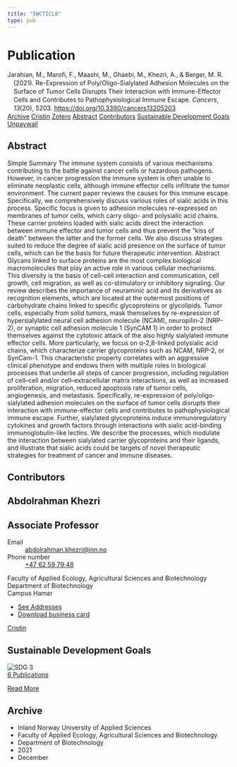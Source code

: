 ```yaml
---
title: "5WCTICL8"
type: pub
---
```

<h1>Publication</h1>
<article id="csl-bib-container-5WCTICL8" class="csl-bib-container">
  <div class="csl-bib-body" style="line-height: 1.35; padding-left: 1em; text-indent:-1em;">
  <div class="csl-entry">Jarahian, M., Marofi, F., Maashi, M., Ghaebi, M., Khezri, A., &amp; Berger, M. R. (2021). Re-Expression of Poly/Oligo-Sialylated Adhesion Molecules on the Surface of Tumor Cells Disrupts Their Interaction with Immune-Effector Cells and Contributes to Pathophysiological Immune Escape. <i>Cancers</i>, <i>13</i>(20), 5203. <a href="https://doi.org/10.3390/cancers13205203">https://doi.org/10.3390/cancers13205203</a></div>
</div>
  <div class="csl-bib-buttons">
    <a href="#taxonomy-article-5WCTICL8" class="csl-bib-button">Archive</a>
    <a href="https://app.cristin.no/results/show.jsf?id=1965728" alt="Cristin URL" class="csl-bib-button">Cristin</a>
    <a href="http://zotero.org/groups/5402882/items/5WCTICL8" alt="Zotero URL" class="csl-bib-button">Zotero</a>
    <a href="#abstract-article-5WCTICL8" class="csl-bib-button">Abstract</a>
    <a href="#contributors-article-5WCTICL8" class="csl-bib-button">Contributors</a>
    <a href="#sdg-article-5WCTICL8" class="csl-bib-button">Sustainable Development Goals</a>
    <a href="https://www.mdpi.com/2072-6694/13/20/5203/pdf?version=1634629553" class="csl-bib-button">Unpaywall</a>
  </div>
  <div id="csl-bib-meta-container-5WCTICL8"></div>
</article>
<div id="csl-bib-meta-5WCTICL8" class="csl-bib-meta">
  <article id="abstract-article-5WCTICL8" class="abstract-article">
    <h1>Abstract</h1>
    Simple Summary The immune system consists of various mechanisms contributing to the battle against cancer cells or hazardous pathogens. However, in cancer progression the immune system is often unable to eliminate neoplastic cells, although immune effector cells infiltrate the tumor environment. The current paper reviews the causes for this immune escape. Specifically, we comprehensively discuss various roles of sialic acids in this process. Specific focus is given to adhesion molecules re-expressed on membranes of tumor cells, which carry oligo- and polysialic acid chains. These carrier proteins loaded with sialic acids direct the interaction between immune effector and tumor cells and thus prevent the “kiss of death” between the latter and the former cells. We also discuss strategies suited to reduce the degree of sialic acid presence on the surface of tumor cells, which can be the basis for future therapeutic intervention. Abstract Glycans linked to surface proteins are the most complex biological macromolecules that play an active role in various cellular mechanisms. This diversity is the basis of cell–cell interaction and communication, cell growth, cell migration, as well as co-stimulatory or inhibitory signaling. Our review describes the importance of neuraminic acid and its derivatives as recognition elements, which are located at the outermost positions of carbohydrate chains linked to specific glycoproteins or glycolipids. Tumor cells, especially from solid tumors, mask themselves by re-expression of hypersialylated neural cell adhesion molecule (NCAM), neuropilin-2 (NRP-2), or synaptic cell adhesion molecule 1 (SynCAM 1) in order to protect themselves against the cytotoxic attack of the also highly sialylated immune effector cells. More particularly, we focus on α-2,8-linked polysialic acid chains, which characterize carrier glycoproteins such as NCAM, NRP-2, or SynCam-1. This characteristic property correlates with an aggressive clinical phenotype and endows them with multiple roles in biological processes that underlie all steps of cancer progression, including regulation of cell–cell and/or cell–extracellular matrix interactions, as well as increased proliferation, migration, reduced apoptosis rate of tumor cells, angiogenesis, and metastasis. Specifically, re-expression of poly/oligo-sialylated adhesion molecules on the surface of tumor cells disrupts their interaction with immune-effector cells and contributes to pathophysiological immune escape. Further, sialylated glycoproteins induce immunoregulatory cytokines and growth factors through interactions with sialic acid-binding immunoglobulin-like lectins. We describe the processes, which modulate the interaction between sialylated carrier glycoproteins and their ligands, and illustrate that sialic acids could be targets of novel therapeutic strategies for treatment of cancer and immune diseases.
  </article>
  <article id="contributors-article-5WCTICL8" class="contributors-article">
    <h1>Contributors</h1>
    <div class="personas"> <div class="vrtx-hinn-person-card"> <div class="photo"> <i class="lar la-user-circle missing-person"></i> </div> <div class="info"> <hgroup><h1>Abdolrahman Khezri</h1> <h2>Associate Professor</h2> </hgroup><dl> <dt>Email</dt> <dd> <a href="mailto:abdolrahman.khezri@inn.no">abdolrahman.khezri@inn.no</a> </dd> <dt>Phone number</dt> <dd><a href="tel:+4762597948"> +47 62 59 79 48 </a></dd> </dl> <p> Faculty of Applied Ecology, Agricultural Sciences and Biotechnology<br> Department of Biotechnology<br> Campus Hamar </p> <ul class="vrtx-hinn-links"> <li><a href="https://www.inn.no/english/find-an-employee/abdolrahman-khezri.html#vrtx-hinn-addresses">See Addresses</a></li> <li><a href="https://www.inn.no/english/find-an-employee/abdolrahman-khezri.html?vrtx=vcf">Download business card</a></li> </ul> </div> </div> <a href="https://app.cristin.no/persons/show.jsf?id=653469" alt="Cristin URL" class="personas-cristin">Cristin</a> </div>
  </article>
  <article id="sdg-article-5WCTICL8" class="sdg-article">
    <h1>Sustainable Development Goals</h1>
    <div class="sdg-container"><div id="sdg3" class="sdg"> <img src="{{< params subfolder >}}images/sdg/sdg03_en.png" class="image" alt="SDG 3"> <div class="sdg-overlay"> <a href="{{< params subfolder >}}en/archive/?sdg=3#archive" class="sdg-publication-count"><span>6</span> Publications</a> <p><a href="https://sdgs.un.org/goals/goal3" class="sdg-read-more">Read More</a></p> </div> </div></div>
  </article>
  <article id="taxonomy-article-5WCTICL8" class="taxonomy-article">
    <h1>Archive</h1>
    <ul>
      <li>Inland Norway University of Applied Sciences</li>
      <li>Faculty of Applied Ecology, Agricultural Sciences and Biotechnology</li>
      <li>Department of Biotechnology</li>
      <li>2021</li>
      <li>December</li>
    </ul>
  </article>
</div>
